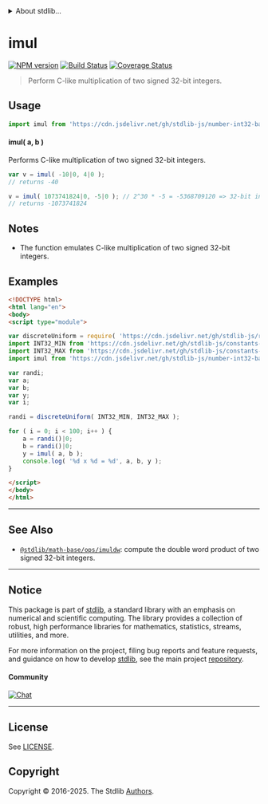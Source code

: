 <!--

@license Apache-2.0

Copyright (c) 2018 The Stdlib Authors.

Licensed under the Apache License, Version 2.0 (the "License");
you may not use this file except in compliance with the License.
You may obtain a copy of the License at

   http://www.apache.org/licenses/LICENSE-2.0

Unless required by applicable law or agreed to in writing, software
distributed under the License is distributed on an "AS IS" BASIS,
WITHOUT WARRANTIES OR CONDITIONS OF ANY KIND, either express or implied.
See the License for the specific language governing permissions and
limitations under the License.

-->


<details>
  <summary>
    About stdlib...
  </summary>
  <p>We believe in a future in which the web is a preferred environment for numerical computation. To help realize this future, we've built stdlib. stdlib is a standard library, with an emphasis on numerical and scientific computation, written in JavaScript (and C) for execution in browsers and in Node.js.</p>
  <p>The library is fully decomposable, being architected in such a way that you can swap out and mix and match APIs and functionality to cater to your exact preferences and use cases.</p>
  <p>When you use stdlib, you can be absolutely certain that you are using the most thorough, rigorous, well-written, studied, documented, tested, measured, and high-quality code out there.</p>
  <p>To join us in bringing numerical computing to the web, get started by checking us out on <a href="https://github.com/stdlib-js/stdlib">GitHub</a>, and please consider <a href="https://opencollective.com/stdlib">financially supporting stdlib</a>. We greatly appreciate your continued support!</p>
</details>

# imul

[![NPM version][npm-image]][npm-url] [![Build Status][test-image]][test-url] [![Coverage Status][coverage-image]][coverage-url] <!-- [![dependencies][dependencies-image]][dependencies-url] -->

> Perform C-like multiplication of two signed 32-bit integers.

<section class="intro">

</section>

<!-- /.intro -->



<section class="usage">

## Usage

```javascript
import imul from 'https://cdn.jsdelivr.net/gh/stdlib-js/number-int32-base-mul@esm/index.mjs';
```

#### imul( a, b )

Performs C-like multiplication of two signed 32-bit integers.

```javascript
var v = imul( -10|0, 4|0 );
// returns -40

v = imul( 1073741824|0, -5|0 ); // 2^30 * -5 = -5368709120 => 32-bit integer overflow
// returns -1073741824
```

</section>

<!-- /.usage -->

<!-- Package usage notes. Make sure to keep an empty line after the `section` element and another before the `/section` close. -->

<section class="notes">

## Notes

-   The function emulates C-like multiplication of two signed 32-bit integers.

</section>

<!-- /.notes -->

<section class="examples">

## Examples

<!-- eslint no-undef: "error" -->

```html
<!DOCTYPE html>
<html lang="en">
<body>
<script type="module">

var discreteUniform = require( 'https://cdn.jsdelivr.net/gh/stdlib-js/random-base-discrete-uniform' ).factory;
import INT32_MIN from 'https://cdn.jsdelivr.net/gh/stdlib-js/constants-int32-min@esm/index.mjs';
import INT32_MAX from 'https://cdn.jsdelivr.net/gh/stdlib-js/constants-int32-max@esm/index.mjs';
import imul from 'https://cdn.jsdelivr.net/gh/stdlib-js/number-int32-base-mul@esm/index.mjs';

var randi;
var a;
var b;
var y;
var i;

randi = discreteUniform( INT32_MIN, INT32_MAX );

for ( i = 0; i < 100; i++ ) {
    a = randi()|0;
    b = randi()|0;
    y = imul( a, b );
    console.log( '%d x %d = %d', a, b, y );
}

</script>
</body>
</html>
```

</section>

<!-- /.examples -->

<!-- Section for related `stdlib` packages. Do not manually edit this section, as it is automatically populated. -->

<section class="related">

* * *

## See Also

-   <span class="package-name">[`@stdlib/math-base/ops/imuldw`][@stdlib/math/base/ops/imuldw]</span><span class="delimiter">: </span><span class="description">compute the double word product of two signed 32-bit integers.</span>

</section>

<!-- /.related -->

<!-- Section for all links. Make sure to keep an empty line after the `section` element and another before the `/section` close. -->


<section class="main-repo" >

* * *

## Notice

This package is part of [stdlib][stdlib], a standard library with an emphasis on numerical and scientific computing. The library provides a collection of robust, high performance libraries for mathematics, statistics, streams, utilities, and more.

For more information on the project, filing bug reports and feature requests, and guidance on how to develop [stdlib][stdlib], see the main project [repository][stdlib].

#### Community

[![Chat][chat-image]][chat-url]

---

## License

See [LICENSE][stdlib-license].


## Copyright

Copyright &copy; 2016-2025. The Stdlib [Authors][stdlib-authors].

</section>

<!-- /.stdlib -->

<!-- Section for all links. Make sure to keep an empty line after the `section` element and another before the `/section` close. -->

<section class="links">

[npm-image]: http://img.shields.io/npm/v/@stdlib/number-int32-base-mul.svg
[npm-url]: https://npmjs.org/package/@stdlib/number-int32-base-mul

[test-image]: https://github.com/stdlib-js/number-int32-base-mul/actions/workflows/test.yml/badge.svg?branch=main
[test-url]: https://github.com/stdlib-js/number-int32-base-mul/actions/workflows/test.yml?query=branch:main

[coverage-image]: https://img.shields.io/codecov/c/github/stdlib-js/number-int32-base-mul/main.svg
[coverage-url]: https://codecov.io/github/stdlib-js/number-int32-base-mul?branch=main

<!--

[dependencies-image]: https://img.shields.io/david/stdlib-js/number-int32-base-mul.svg
[dependencies-url]: https://david-dm.org/stdlib-js/number-int32-base-mul/main

-->

[chat-image]: https://img.shields.io/gitter/room/stdlib-js/stdlib.svg
[chat-url]: https://app.gitter.im/#/room/#stdlib-js_stdlib:gitter.im

[stdlib]: https://github.com/stdlib-js/stdlib

[stdlib-authors]: https://github.com/stdlib-js/stdlib/graphs/contributors

[umd]: https://github.com/umdjs/umd
[es-module]: https://developer.mozilla.org/en-US/docs/Web/JavaScript/Guide/Modules

[deno-url]: https://github.com/stdlib-js/number-int32-base-mul/tree/deno
[deno-readme]: https://github.com/stdlib-js/number-int32-base-mul/blob/deno/README.md
[umd-url]: https://github.com/stdlib-js/number-int32-base-mul/tree/umd
[umd-readme]: https://github.com/stdlib-js/number-int32-base-mul/blob/umd/README.md
[esm-url]: https://github.com/stdlib-js/number-int32-base-mul/tree/esm
[esm-readme]: https://github.com/stdlib-js/number-int32-base-mul/blob/esm/README.md
[branches-url]: https://github.com/stdlib-js/number-int32-base-mul/blob/main/branches.md

[stdlib-license]: https://raw.githubusercontent.com/stdlib-js/number-int32-base-mul/main/LICENSE

<!-- <related-links> -->

[@stdlib/math/base/ops/imuldw]: https://github.com/stdlib-js/math-base-ops-imuldw/tree/esm

<!-- </related-links> -->

</section>

<!-- /.links -->
